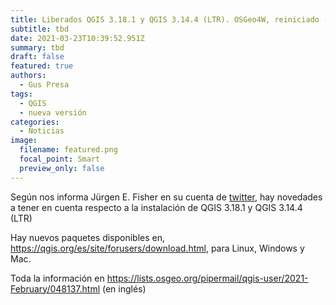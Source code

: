 ```yaml
---
title: Liberados QGIS 3.18.1 y QGIS 3.14.4 (LTR). OSGeo4W, reiniciado ("reboot")
subtitle: tbd
date: 2021-03-23T10:39:52.951Z
summary: tbd
draft: false
featured: true
authors:
  - Gus Presa
tags:
  - QGIS
  - nueva versión
categories:
  - Noticias
image:
  filename: featured.png
  focal_point: Smart
  preview_only: false
---
```

Según nos informa Jürgen  E. Fisher en su cuenta de [twitter](https://twitter.com/JuergenEFischer/status/1373923127852474369), hay novedades a tener en cuenta respecto a la instalación de QGIS 3.18.1 y QGIS 3.14.4 (LTR)

Hay nuevos paquetes disponibles en, <https://qgis.org/es/site/forusers/download.html>, para Linux, Windows y Mac.

Toda la información en <https://lists.osgeo.org/pipermail/qgis-user/2021-February/048137.html> (en inglés)